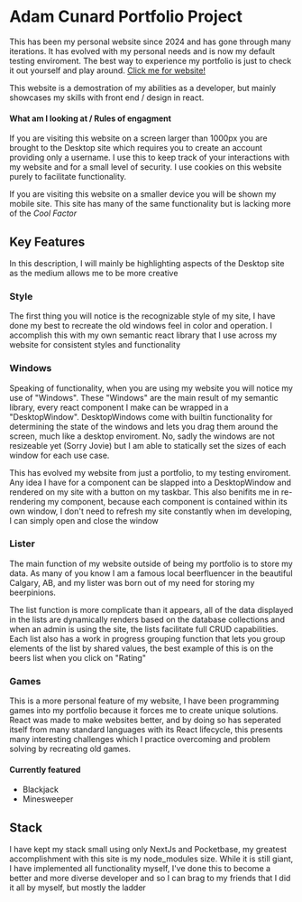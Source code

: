 # Adam Cunard Portfolio Project

This has been my personal website since 2024 and has gone through many iterations.
It has evolved with my personal needs and is now my default testing enviroment.
The best way to experience my portfolio is just to check it out yourself and play around.
[Click me for website!](https://adamcanard.ca "Welcome to my world")

This website is a demostration of my abilities as a developer, but mainly showcases my skills with front end / design in react.

#### What am I looking at / Rules of engagment

If you are visiting this website on a screen larger than 1000px you are brought to the Desktop site which requires you to create an account providing only a username. I use this to keep track of your interactions with my website and for a small level of security. I use cookies on this website purely to facilitate functionality.

If you are visiting this website on a smaller device you will be shown my mobile site. This site has many of the same functionality but is lacking more of the _*Cool Factor*_

## Key Features

In this description, I will mainly be highlighting aspects of the Desktop site as the medium allows me to be more creative

### Style

The first thing you will notice is the recognizable style of my site, I have done my best to recreate the old windows feel in color and operation. I accomplish this with my own semantic react library that I use across my website for consistent styles and functionality

### Windows

Speaking of functionality, when you are using my website you will notice my use of "Windows".
These "Windows" are the main result of my semantic library, every react component I make can be wrapped in a "DesktopWindow". DesktopWindows come with builtin functionality for determining the state of the windows and lets you drag them around the screen, much like a desktop enviroment. No, sadly the windows are not resizeable yet (Sorry Jovie) but I am able to statically set the sizes of each window for each use case.

This has evolved my website from just a portfolio, to my testing enviroment. Any idea I have for a component can be slapped into a DesktopWindow and rendered on my site with a button on my taskbar. This also benifits me in re-rendering my component, because each component is contained within its own window, I don't need to refresh my site constantly when im developing, I can simply open and close the window

### Lister

The main function of my website outside of being my portfolio is to store my data. As many of you know I am a famous local beerfluencer in the beautiful Calgary, AB, and my lister was born out of my need for storing my beerpinions. 

The list function is more complicate than it appears, all of the data displayed in the lists are dynamically renders based on the database collections and when an admin is using the site, the lists facilitate full CRUD capabilities. Each list also has a work in progress grouping function that lets you group elements of the list by shared values, the best example of this is on the beers list when you click on "Rating"

### Games

This is a more personal feature of my website, I have been programming games into my portfolio because it forces me to create unique solutions.
React was made to make websites better, and by doing so has seperated itself from many standard languages with its React lifecycle, this presents many interesting challenges which I practice overcoming and problem solving by recreating old games.

#### Currently featured

- Blackjack
- Minesweeper

## Stack

I have kept my stack small using only NextJs and Pocketbase, my greatest accomplishment with this site is my node_modules size. While it is still giant, I have implemented all functionality myself, I've done this to become a better and more diverse developer and so I can brag to my friends that I did it all by myself, but mostly the ladder
